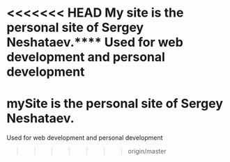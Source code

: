 <<<<<<< HEAD
My site is the **personal site of Sergey Neshataev.******
Used for web development and personal development
=======
# mySite is the personal site of Sergey Neshataev.
Used for web development and personal development
>>>>>>> origin/master

